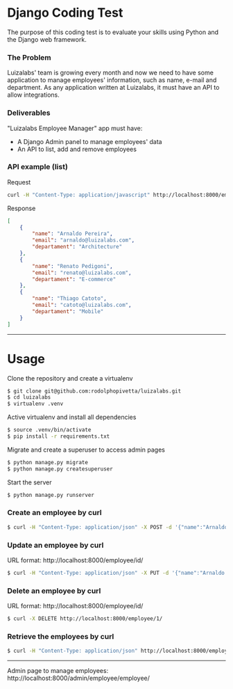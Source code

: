 # Django Coding Test

The purpose of this coding test is to evaluate your skills using Python and the Django web framework.


### The Problem

Luizalabs' team is growing every month and now we need to have some application to manage employees' information, such as name, e-mail and department. As any application written at Luizalabs, it must have an API to allow integrations.


### Deliverables

"Luizalabs Employee Manager" app must have:

* A Django Admin panel to manage employees' data
* An API to list, add and remove employees


### API example (list)

Request

```bash
curl -H "Content-Type: application/javascript" http://localhost:8000/employee/
```

Response
```json
[
    {
        "name": "Arnaldo Pereira",
        "email": "arnaldo@luizalabs.com",
        "departament": "Architecture"
    },
    {
        "name": "Renato Pedigoni",
        "email": "renato@luizalabs.com",
        "departament": "E-commerce"
    },
    {
        "name": "Thiago Catoto",
        "email": "catoto@luizalabs.com",
        "departament": "Mobile"
    }
]
```

---

# Usage

Clone the repository and create a virtualenv

```bash
$ git clone git@github.com:rodolphopivetta/luizalabs.git
$ cd luizalabs
$ virtualenv .venv
```

Active virtualenv and install all dependencies
```bash
$ source .venv/bin/activate
$ pip install -r requirements.txt
```

Migrate and create a superuser to access admin pages
```bash
$ python manage.py migrate
$ python manage.py createsuperuser
```

Start the server
```bash
$ python manage.py runserver
```

### Create an employee by curl

```bash
$ curl -H "Content-Type: application/json" -X POST -d '{"name":"Arnaldo Pereira", "email":"arnaldo@luizalabs.com", "departament": "Architecture"}' http://localhost:8000/employee/
```


### Update an employee by curl

URL format: http://localhost:8000/employee/id/

```bash
$ curl -H "Content-Type: application/json" -X PUT -d '{"name":"Arnaldo Pereira", "email":"arnaldo@luizalabs.com", "departament": "Mobile"}' http://localhost:8000/employee/1/
```

### Delete an employee by curl

URL format: http://localhost:8000/employee/id/

```bash
$ curl -X DELETE http://localhost:8000/employee/1/
```

### Retrieve the employees by curl

```bash
$ curl -H "Content-Type: application/json" http://localhost:8000/employee/
```

---

Admin page to manage employees: http://localhost:8000/admin/employee/employee/
